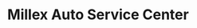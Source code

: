 ---
title: "Millex Auto Service Center"
url: /tucson/millex-auto-service-center/
shop: Autowerkstatt
---